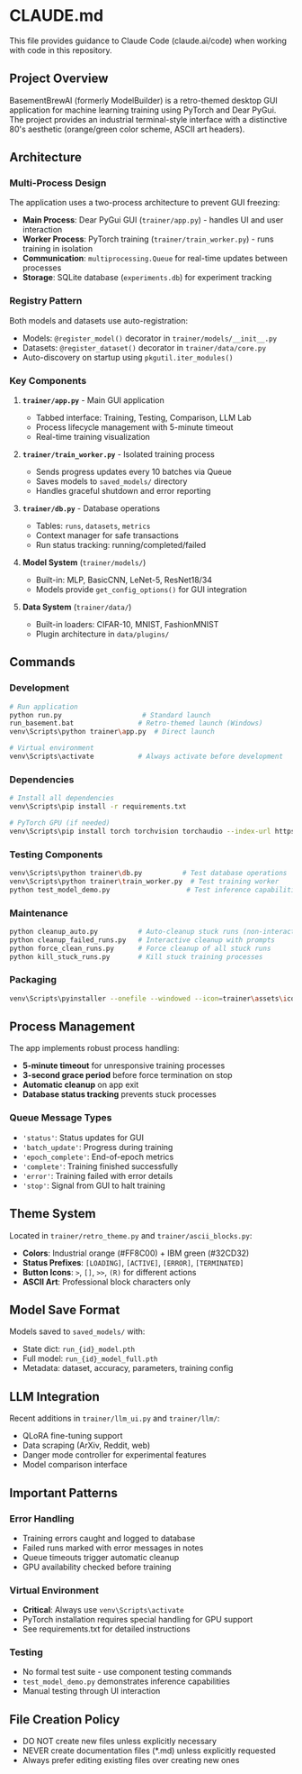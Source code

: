 # CLAUDE.md

This file provides guidance to Claude Code (claude.ai/code) when working with code in this repository.

## Project Overview

BasementBrewAI (formerly ModelBuilder) is a retro-themed desktop GUI application for machine learning training using PyTorch and Dear PyGui. The project provides an industrial terminal-style interface with a distinctive 80's aesthetic (orange/green color scheme, ASCII art headers).

## Architecture

### Multi-Process Design
The application uses a two-process architecture to prevent GUI freezing:
- **Main Process**: Dear PyGui GUI (`trainer/app.py`) - handles UI and user interaction
- **Worker Process**: PyTorch training (`trainer/train_worker.py`) - runs training in isolation
- **Communication**: `multiprocessing.Queue` for real-time updates between processes
- **Storage**: SQLite database (`experiments.db`) for experiment tracking

### Registry Pattern
Both models and datasets use auto-registration:
- Models: `@register_model()` decorator in `trainer/models/__init__.py`
- Datasets: `@register_dataset()` decorator in `trainer/data/core.py`
- Auto-discovery on startup using `pkgutil.iter_modules()`

### Key Components

1. **`trainer/app.py`** - Main GUI application
   - Tabbed interface: Training, Testing, Comparison, LLM Lab
   - Process lifecycle management with 5-minute timeout
   - Real-time training visualization

2. **`trainer/train_worker.py`** - Isolated training process
   - Sends progress updates every 10 batches via Queue
   - Saves models to `saved_models/` directory
   - Handles graceful shutdown and error reporting

3. **`trainer/db.py`** - Database operations
   - Tables: `runs`, `datasets`, `metrics`
   - Context manager for safe transactions
   - Run status tracking: running/completed/failed

4. **Model System** (`trainer/models/`)
   - Built-in: MLP, BasicCNN, LeNet-5, ResNet18/34
   - Models provide `get_config_options()` for GUI integration

5. **Data System** (`trainer/data/`)
   - Built-in loaders: CIFAR-10, MNIST, FashionMNIST
   - Plugin architecture in `data/plugins/`

## Commands

### Development
```bash
# Run application
python run.py                    # Standard launch
run_basement.bat                # Retro-themed launch (Windows)
venv\Scripts\python trainer\app.py  # Direct launch

# Virtual environment
venv\Scripts\activate           # Always activate before development
```

### Dependencies
```bash
# Install all dependencies
venv\Scripts\pip install -r requirements.txt

# PyTorch GPU (if needed)
venv\Scripts\pip install torch torchvision torchaudio --index-url https://download.pytorch.org/whl/cu124
```

### Testing Components
```bash
venv\Scripts\python trainer\db.py          # Test database operations
venv\Scripts\python trainer\train_worker.py  # Test training worker
python test_model_demo.py                   # Test inference capabilities
```

### Maintenance
```bash
python cleanup_auto.py          # Auto-cleanup stuck runs (non-interactive)
python cleanup_failed_runs.py   # Interactive cleanup with prompts
python force_clean_runs.py      # Force cleanup of all stuck runs
python kill_stuck_runs.py       # Kill stuck training processes
```

### Packaging
```bash
venv\Scripts\pyinstaller --onefile --windowed --icon=trainer\assets\icon.ico --name "BasementBrewAI" trainer\app.py
```

## Process Management

The app implements robust process handling:
- **5-minute timeout** for unresponsive training processes
- **3-second grace period** before force termination on stop
- **Automatic cleanup** on app exit
- **Database status tracking** prevents stuck processes

### Queue Message Types
- `'status'`: Status updates for GUI
- `'batch_update'`: Progress during training
- `'epoch_complete'`: End-of-epoch metrics
- `'complete'`: Training finished successfully
- `'error'`: Training failed with error details
- `'stop'`: Signal from GUI to halt training

## Theme System

Located in `trainer/retro_theme.py` and `trainer/ascii_blocks.py`:
- **Colors**: Industrial orange (#FF8C00) + IBM green (#32CD32)
- **Status Prefixes**: `[LOADING]`, `[ACTIVE]`, `[ERROR]`, `[TERMINATED]`
- **Button Icons**: `>`, `[]`, `>>`, `(R)` for different actions
- **ASCII Art**: Professional block characters only

## Model Save Format

Models saved to `saved_models/` with:
- State dict: `run_{id}_model.pth`
- Full model: `run_{id}_model_full.pth`
- Metadata: dataset, accuracy, parameters, training config

## LLM Integration

Recent additions in `trainer/llm_ui.py` and `trainer/llm/`:
- QLoRA fine-tuning support
- Data scraping (ArXiv, Reddit, web)
- Danger mode controller for experimental features
- Model comparison interface

## Important Patterns

### Error Handling
- Training errors caught and logged to database
- Failed runs marked with error messages in notes
- Queue timeouts trigger automatic cleanup
- GPU availability checked before training

### Virtual Environment
- **Critical**: Always use `venv\Scripts\activate`
- PyTorch installation requires special handling for GPU support
- See requirements.txt for detailed instructions

### Testing
- No formal test suite - use component testing commands
- `test_model_demo.py` demonstrates inference capabilities
- Manual testing through UI interaction

## File Creation Policy
- DO NOT create new files unless explicitly necessary
- NEVER create documentation files (*.md) unless explicitly requested
- Always prefer editing existing files over creating new ones